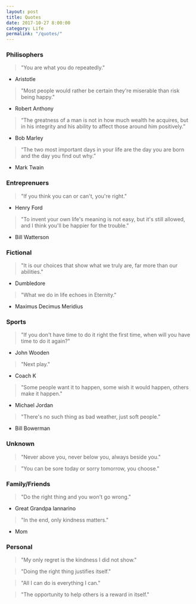 ```yaml
---
layout: post
title: Quotes
date: 2017-10-27 8:00:00
category: Life
permalink: "/quotes/"
---
```


### Philisophers
> "You are what you do repeatedly."
- Aristotle

> "Most people would rather be certain they're miserable than risk being happy."
- Robert Anthony

> “The greatness of a man is not in how much wealth he acquires, but in his integrity and his ability to affect those around him positively.”
- Bob Marley

> “The two most important days in your life are the day you are born and the day you find out why.”
- Mark Twain


### Entreprenuers
> "If you think you can or can't, you're right."
- Henry Ford

> "To invent your own life's meaning is not easy, but it's still allowed, and I think you'll be happier for the trouble."
- Bill Watterson


### Fictional
> "It is our choices that show what we truly are, far more than our abilities."
- Dumbledore

> "What we do in life echoes in Eternity."
- Maximus Decimus Meridius


### Sports
> "If you don't have time to do it right the first time, when will you have time to do it again?"
- John Wooden

> "Next play."
- Coach K

> "Some people want it to happen, some wish it would happen, others make it happen."
- Michael Jordan

> "There's no such thing as bad weather, just soft people."
- Bill Bowerman


### Unknown
> "Never above you, never below you, always beside you."

> "You can be sore today or sorry tomorrow, you choose."


### Family/Friends
> "Do the right thing and you won't go wrong."
- Great Grandpa Iannarino

> "In the end, only kindness matters."
- Mom


### Personal
> "My only regret is the kindness I did not show."

> "Doing the right thing justifies itself."

> "All I can do is everything I can."

> "The opportunity to help others is a reward in itself."


<!--
> "You are destined to become what history thinks you were."
- VSauce
-->